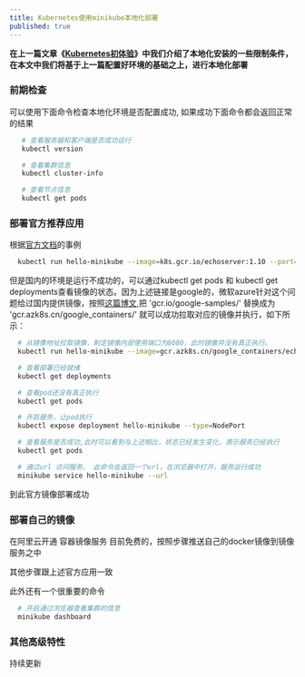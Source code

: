 ```yaml
---
title: Kubernetes使用minikube本地化部署
published: true
---
```


**在上一篇文章《[Kubernetes初体验](https://wangdalei.github.io/Kubernetes%E5%88%9D%E4%BD%93%E9%AA%8C)》中我们介绍了本地化安装的一些限制条件，在本文中我们将基于上一篇配置好环境的基础之上，进行本地化部署**

### [](#header-3)前期检查

  可以使用下面命令检查本地化环境是否配置成功, 如果成功下面命令都会返回正常的结果

```sh
   # 查看服务器和客户端是否成功运行
   kubectl version

   # 查看集群信息
   kubectl cluster-info 

   # 查看节点信息
   kubectl get pods
```

### [](#header-3)部署官方推荐应用

  根据[官方文档](https://kubernetes.io/docs/setup/learning-environment/minikube/)的事例

```sh
  kubectl run hello-minikube --image=k8s.gcr.io/echoserver:1.10 --port=8080
```
  但是国内的环境是运行不成功的，可以通过kubectl get pods 和 kubectl get deployments查看镜像的状态。因为上述链接是google的，微软azure针对这个问题给过国内提供镜像，按照[这篇博文](https://ieevee.com/tech/2019/03/02/azure-gcr-proxy.html),把 'gcr.io/google-samples/' 替换成为 'gcr.azk8s.cn/google_containers/' 就可以成功拉取对应的镜像并执行，如下所示：
```sh
  # 从镜像地址拉取镜像，制定镜像内部使用端口为8080，此时镜像并没有真正执行。
  kubectl run hello-minikube --image=gcr.azk8s.cn/google_containers/echoserver:1.10 --port=8080

  # 查看部署已经就绪
  kubectl get deployments

  # 查看pod还没有真正执行
  kubectl get pods

  # 开启服务，让pod执行
  kubectl expose deployment hello-minikube --type=NodePort

  # 查看服务是否成功,此时可以看到与上述相比，状态已经发生变化，表示服务已经执行
  kubectl get pods

  # 通过url 访问服务， 此命令会返回一个url，在浏览器中打开，服务运行成功
  minikube service hello-minikube --url
```
  到此官方镜像部署成功

### [](#header-3)部署自己的镜像

  在阿里云开通 容器镜像服务 目前免费的，按照步骤推送自己的docker镜像到镜像服务之中

  其他步骤跟上述官方应用一致

  此外还有一个很重要的命令
```sh
  # 开启通过浏览器查看集群的信息
  minikube dashboard
```

### [](#header-3)其他高级特性
  持续更新
